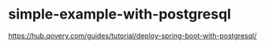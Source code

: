 # simple-example-with-postgresql

https://hub.qovery.com/guides/tutorial/deploy-spring-boot-with-postgresql/
